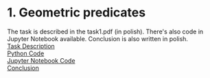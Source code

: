 # 1. Geometric predicates

The task is described in the task1.pdf (in polish). There's also code in Jupyter Notebook available.
Conclusion is also written in polish.  
<a href="https://github.com/LucasJezap/GeometricAlgorithms/tree/master/1.%20Geometric%20predicates/task1.pdf">  Task Description  
<a href="https://github.com/LucasJezap/GeometricAlgorithms/tree/master/1.%20Geometric%20predicates/lab1.py"> Python Code  
<a href="https://github.com/LucasJezap/GeometricAlgorithms/tree/master/1.%20Geometric%20predicates/Task1.ipynb"> Jupyter Notebook Code   
<a href="https://github.com/LucasJezap/GeometricAlgorithms/tree/master/1.%20Geometric%20predicates/Conclusion.pdf"> Conclusion

